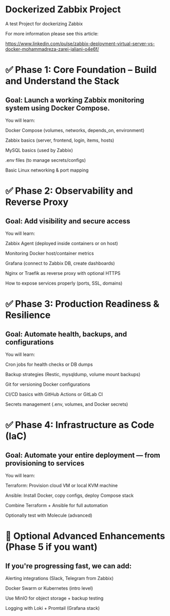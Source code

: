 # Dockerized Zabbix Project
A test Project for dockerizing Zabbix

For more information please see this article:

  https://www.linkedin.com/pulse/zabbix-deployment-virtual-server-vs-docker-mohammadreza-zarei-jaliani-o4e6f/


# ✅ Phase 1: Core Foundation – Build and Understand the Stack
## Goal: Launch a working Zabbix monitoring system using Docker Compose.

You will learn:

Docker Compose (volumes, networks, depends_on, environment)

Zabbix basics (server, frontend, login, items, hosts)

MySQL basics (used by Zabbix)

.env files (to manage secrets/configs)

Basic Linux networking & port mapping

# ✅ Phase 2: Observability and Reverse Proxy
## Goal: Add visibility and secure access

You will learn:

Zabbix Agent (deployed inside containers or on host)

Monitoring Docker host/container metrics

Grafana (connect to Zabbix DB, create dashboards)

Nginx or Traefik as reverse proxy with optional HTTPS

How to expose services properly (ports, SSL, domains)

# ✅ Phase 3: Production Readiness & Resilience
## Goal: Automate health, backups, and configurations

You will learn:

Cron jobs for health checks or DB dumps

Backup strategies (Restic, mysqldump, volume mount backups)

Git for versioning Docker configurations

CI/CD basics with GitHub Actions or GitLab CI

Secrets management (.env, volumes, and Docker secrets)

# ✅ Phase 4: Infrastructure as Code (IaC)
## Goal: Automate your entire deployment — from provisioning to services

You will learn:

Terraform: Provision cloud VM or local KVM machine

Ansible: Install Docker, copy configs, deploy Compose stack

Combine Terraform + Ansible for full automation

Optionally test with Molecule (advanced)

# 🧠 Optional Advanced Enhancements (Phase 5 if you want)
## If you're progressing fast, we can add:

Alerting integrations (Slack, Telegram from Zabbix)

Docker Swarm or Kubernetes (intro level)

Use MinIO for object storage + backup testing

Logging with Loki + Promtail (Grafana stack)

